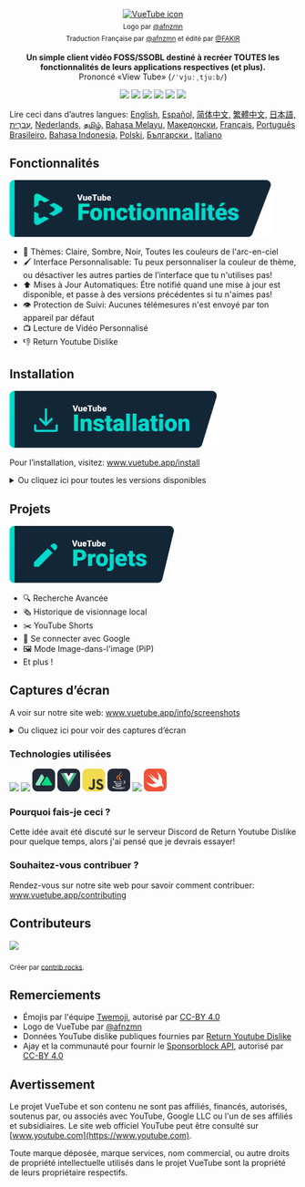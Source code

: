 <p align="center">
  <a href="https://vuetube.app/">
    <img src="https://cdn.discordapp.com/attachments/751596360108605500/980418672331988992/VueTube_Dark.svg" alt="VueTube icon" width="500"/>
  </a>
  </br>
  <sub>Logo par <a href="https://github.com/afnzmn">@afnzmn</a></sub></br>
  <sub>Traduction Française par <a href="https://github.com/afnzmn">@afnzmn</a> et édité par <a href="https://github.com/FAKlR">@FAKlR</a></sub>
  </br>
  </br>
<strong>Un simple client vidéo FOSS/SSOBL destiné à recréer TOUTES les fonctionnalités de leurs applications respectives (et plus).
</strong>
</br>
Prononcé «View Tube»  (<code>/ˈvjuːˌtjuːb/</code>)
</p>

<p align="center">
  <a href="https://github.com/VueTubeApp/VueTube/blob/main/LICENSE" alt="License"><img src="https://img.shields.io/github/license/VueTubeApp/VueTube"></img></a>
  <a href="https://github.com/VueTubeApp/VueTube/actions/workflows/ci.yml" alt="CI"><img src="https://github.com/VueTubeApp/VueTube/actions/workflows/ci.yml/badge.svg"></img></a>
  <a href="https://reddit.com/r/vuetube" alt="Reddit"><img src="https://img.shields.io/reddit/subreddit-subscribers/vuetube?label=r%2FVuetube&logo=reddit&logoColor=white"></img></a>
  <a href="https://t.me/VueTube" alt="Telegram"><img src="https://img.shields.io/endpoint?label=VueTube&url=https%3A%2F%2Ftelegram-badge-4mbpu8e0fit4.runkit.sh%2F%3Furl%3Dhttps%3A%2F%2Ft.me%2FVuetube"></img></a>
  <a href="https://discord.gg/7P8KJrdd5W" alt="Discord"><img src="https://img.shields.io/discord/946587366242533377?label=Discord&style=flat&logo=discord&logoColor=white"></img></a>
  <a href="https://twitter.com/VueTubeApp" alt="Twitter"><img src="https://img.shields.io/twitter/follow/VueTubeApp?label=Follow&style=flat&logo=twitter"></img></a>
</p>

Lire ceci dans d’autres langues: [English,](readme.md) [Español,](readme.es.md) [简体中文,](readme.zh-hans.md) [繁體中文,](readme.zh-hant.md) [日本語,](readme.ja.md) [עִברִית,](readme.he.md) [Nederlands,](readme.nl.md) [தமிழ்,](readme.ta.md) [Bahasa Melayu,](readme.ms.md) [Македонски,](readme.mk.md) [Français,](readme.fr.md) [Português Brasileiro,](readme.pt-br.md) [Bahasa Indonesia,](readme.id.md) [Polski,](readme.pl.md) [Български ,](readme.bg.md) [Italiano](readme.it.md)

## Fonctionnalités

<img src="./resources/readme-fr/Features.fr.svg" alt="VueTube icon" height="100"/>

- 🎨 Thèmes: Claire, Sombre, Noir, Toutes les couleurs de l'arc-en-ciel
- 🖌️ Interface Personnalisable: Tu peux personnaliser la couleur de thème, ou désactiver les autres parties de l’interface que tu n'utilises pas!
- ⬆️ Mises à Jour Automatiques: Étre notifié quand une mise à jour est disponible, et passe à des versions précédentes si tu n'aimes pas!
- 👁️ Protection de Suivi:  Aucunes télémesures n'est envoyé par ton appareil par défaut
- 📺 Lecture de Vidéo Personnalisé
- 👎 Return Youtube Dislike

## Installation

<img src="./resources/readme-fr/Install.fr.svg" alt="VueTube icon" height="100"/>

Pour l’installation, visitez: www.vuetube.app/install

<details>
  <summary>Ou cliquez ici pour toutes les versions disponibles</summary>
<br />

### Android
| <a href=https://nightly.link/VueTubeApp/VueTube/workflows/ci/main/android.zip><img id="im" width="200" src=./resources/getunstable.png></a>  | <a href=https://github.com/VueTubeApp/VueTube/releases/download/0.2/VueTube-Canary-June-15-2022.apk><img id="im" width="200" src=./resources/getcanary.png></a> | <a href=https://vuetube.app/install><img id="im" width="200" src=./resources/getstable.png></a>  |
| ------------- | ------------- |  ------------- |
| Beaucoup de bugs, mais vous avez accès anticipé aux nouvelles fonctionnalités | Moins de bugs que Instable, tout en ayant plus de fonctionnalités que Stable | Indisponible pour l'instant |
  

### iOS
| <a href=https://nightly.link/VueTubeApp/VueTube/workflows/ci/main/iOS.zip><img id="im" width="200" src=./resources/getunstable.png></a>  | <a href=https://cdn.discordapp.com/attachments/949908267855921163/972164558930198528/VueTube-Canary-May-6-2022.ipa><img id="im" width="200" src=./resources/getcanary.png></a> | <a href=https://vuetube.app/install><img id="im" width="200" src=./resources/getstable.png></a>  |
| ------------- | ------------- |  ------------- |
| Beaucoup de bugs, mais vous avez accès anticipé aux nouvelles fonctionnalités | Moins de bugs que Instable, tout en ayant plus de fonctionnalités que Stable | Indisponible pour l'instant |
  
</details>

## Projets

<img src="./resources/readme-fr/Plans.fr.svg" alt="VueTube icon" height="100"/>

- 🔍 Recherche Avancée
- 🗞️ Historique de visionnage local
- ✂️ YouTube Shorts
- 🧑 Se connecter avec Google
- 🖼️ Mode Image-dans-l'image (PiP)
- Et plus !

## Captures d’écran

A voir sur notre site web: www.vuetube.app/info/screenshots

<details>
  <summary> Ou cliquez ici pour voir des captures d’écran </summary>
<br />
  
<img src="https://vuetube.app/wtch.png" width="400">
<img src="https://vuetube.app/stng.png" width="400">
<img src="https://vuetube.app/srch.png" width="400">
     
</details>

### Technologies utilisées

<a href="https://capacitorjs.com/solution/vue"><img src="https://cdn.discordapp.com/attachments/953538236716814356/955694368742834176/Capacitator-Dark.svg" height=40/></a> <a href="https://vuetifyjs.com/"><img src="https://cdn.discordapp.com/attachments/810799100940255260/973719873467342908/Vuetify-Dark.svg" height=40/></a> <a href="https://nuxtjs.org/"><img src="https://github.com/tandpfun/skill-icons/raw/main/icons/NuxtJS-Dark.svg" height=40/></a> <a href="https://vuejs.org/"><img src="https://github.com/tandpfun/skill-icons/raw/main/icons/VueJS-Dark.svg" height=40/></a> <a href="https://javascript.com/"><img src="https://github.com/tandpfun/skill-icons/raw/main/icons/JavaScript.svg" height=40/></a> <a href="https://java.com/"><img src="https://github.com/tandpfun/skill-icons/raw/main/icons/Java-Dark.svg" height=40/></a> <a href="https://gradle.com/"><img src="https://cdn.discordapp.com/attachments/810799100940255260/955691550560636958/Gradle.svg" height=40/></a> <a href="https://developer.apple.com/swift/"><img src="https://github.com/tandpfun/skill-icons/raw/main/icons/Swift.svg" height=40/></a>

### Pourquoi fais-je ceci ?

Cette idée avait été discuté sur le serveur Discord de Return Youtube Dislike pour quelque temps, alors j'ai pensé que je devrais essayer!

### Souhaitez-vous contribuer ?

Rendez-vous sur notre site web pour savoir comment contribuer: www.vuetube.app/contributing

## Contributeurs

<a href="https://github.com/VueTubeApp/VueTube/graphs/contributors">
  <img src="https://contrib.rocks/image?repo=VueTubeApp/VueTube" />
</a>

<sub>Créer par [contrib.rocks](https://contrib.rocks). </sub>

## Remerciements

- Émojis par l'équipe [Twemoji](https://twemoji.twitter.com/), autorisé par [CC-BY 4.0](https://creativecommons.org/licenses/by/4.0/)
- Logo de VueTube par [@afnzmn](https://github.com/afnzmn)
- Données YouTube dislike publiques fournies par [Return Youtube Dislike](https://returnyoutubedislike.com)
- Ajay et la communauté pour fournir le [Sponsorblock API](https://sponsor.ajay.app), autorisé par [CC-BY 4.0](https://creativecommons.org/licenses/by/4.0/)

## Avertissement

Le projet VueTube et son contenu ne sont pas affiliés, financés, autorisés, soutenus par, ou associés avec YouTube, Google LLC ou l'un de ses affiliés et subsidiaires. Le site web officiel YouTube peut être consulté sur [www.youtube.com](https://www.youtube.com).

Toute marque déposée, marque services, nom commercial, ou autre droits de propriété intellectuelle utilisés dans le projet VueTube sont la propriété de leurs propriétaire respectifs.
